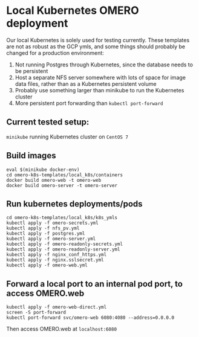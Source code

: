 # Local Kubernetes OMERO deployment
Our local Kubernetes is solely used for testing currently. These templates are not as robust as the GCP ymls, and some things should probably be changed for a production environment:

1. Not running Postgres through Kubernetes, since the database needs to be persistent
2. Host a separate NFS server somewhere with lots of space for image data files, rather than as a Kubernetes persistent volume
3. Probably use something larger than minikube to run the Kubernetes cluster
4. More persistent port forwarding than `kubectl port-forward`

## Current tested setup:
`minikube` running Kubernetes cluster on `CentOS 7`

## Build images
```
eval $(minikube docker-env)
cd omero-k8s-templates/local_k8s/containers
docker build omero-web -t omero-web
docker build omero-server -t omero-server
```

## Run kubernetes deployments/pods
```
cd omero-k8s-templates/local_k8s/k8s_ymls
kubectl apply -f omero-secrets.yml
kubectl apply -f nfs_pv.yml
kubectl apply -f postgres.yml
kubectl apply -f omero-server.yml
kubectl apply -f omero-readonly-secrets.yml
kubectl apply -f omero-readonly-server.yml
kubectl apply -f nginx_conf_https.yml
kubectl apply -f nginx.sslsecret.yml
kubectl apply -f omero-web.yml
```

## Forward a local port to an internal pod port, to access OMERO.web

```
kubectl apply -f omero-web-direct.yml
screen -S port-forward
kubectl port-forward svc/omero-web 6080:4080 --address=0.0.0.0
```
Then access OMERO.web at `localhost:6080`